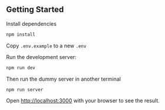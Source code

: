## Getting Started

Install dependencies

```bash
npm install
```

Copy `.env.example` to a new `.env`

Run the development server:

```bash
npm run dev
```

Then run the dummy server in another terminal

```bash
npm run server
```

Open [http://localhost:3000](http://localhost:3000) with your browser to see the result.
